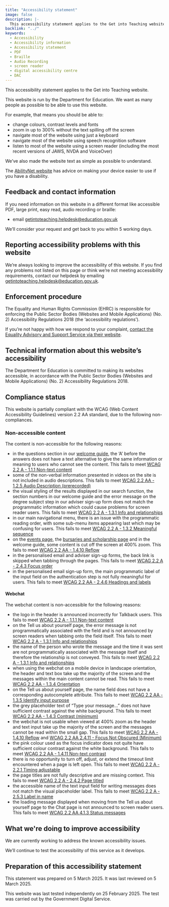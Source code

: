 ```yaml
---
title: "Accessibility statement"
image: false
description: |-
  This accessibility statement applies to the Get into Teaching website, which is run by the Department for Education.
backlink: "../"
keywords:
  - Accessibility
  - Accessibility information
  - Accessibility statement
  - PDF
  - Braille
  - Audio Recording
  - screen reader
  - digital accessibility centre
  - DAC
---
```


This accessibility statement applies to the Get into Teaching website.

This website is run by the Department for Education. We want as many people as possible to be able to use this website.

For example, that means you should be able to:

* change colours, contrast levels and fonts
* zoom in up to 300% without the text spilling off the screen
* navigate most of the website using just a keyboard
* navigate most of the website using speech recognition software
* listen to most of the website using a screen reader (including the most recent versions of JAWS, NVDA and VoiceOver)

We’ve also made the website text as simple as possible to understand.

The [AbilityNet website](https://mcmw.abilitynet.org.uk/) has advice on making your device easier to use if you have a disability.

## Feedback and contact information

If you need information on this website in a different format like accessible PDF, large print, easy read, audio recording or braille:

* email [getintoteaching.helpdesk@education.gov.uk](mailto:getintoteaching.helpdesk@education.gov.uk)

We’ll consider your request and get back to you within 5 working days.

## Reporting accessibility problems with this website

We’re always looking to improve the accessibility of this website. If you find any problems not listed on this page or think we’re not meeting accessibility requirements, contact our helpdesk by emailing [getintoteaching.helpdesk@education.gov.uk](mailto:getintoteaching.helpdesk@education.gov.uk).

## Enforcement procedure

The Equality and Human Rights Commission (EHRC) is responsible for enforcing the Public Sector Bodies (Websites and Mobile Applications) (No. 2) Accessibility Regulations 2018 (the ‘accessibility regulations’).

If you’re not happy with how we respond to your complaint, [contact the Equality Advisory and Support Service via their website](https://www.equalityadvisoryservice.com/).

## Technical information about this website’s accessibility

The Department for Education is committed to making its websites accessible, in accordance with the Public Sector Bodies (Websites and Mobile Applications) (No. 2) Accessibility Regulations 2018.

## Compliance status

This website is partially compliant with the WCAG (Web Content Accessibility Guidelines) version 2.2 AA standard, due to the following non-compliances.

### Non-accessible content

The content is non-accessible for the following reasons:

* in the questions section in our [welcome guide](/welcome), the ‘A’ before the answers does not have a text alternative to give the same information or meaning to users who cannot see the content. This fails to meet [WCAG 2.2 A - 1.1.1 Non-text content](https://www.w3.org/WAI/WCAG22/Understanding/non-text-content)
* some of the non-verbal information presented in videos on the site is not included in audio descriptions. This fails to meet [WCAG 2.2 AA - 1.2.5 Audio Description (prerecorded)](https://www.w3.org/WAI/WCAG22/Understanding/audio-description-prerecorded)
* the visual styling of the results displayed in our search function, the section numbers in our welcome guide and the error message on the degree subject step in our adviser sign-up form does not match the programmatic information which could cause problems for screen reader users. This fails to meet [WCAG 2.2 A - 1.3.1 Info and relationships](https://www.w3.org/WAI/WCAG22/Understanding/info-and-relationships)
* in our main navigational menu, there is an issue with the programmatic reading order, with some sub-menu items appearing last which may be confusing for users. This fails to meet [WCAG 2.2 A - 1.3.2 Meaningful sequence](https://www.w3.org/WAI/WCAG22/Understanding/meaningful-sequence)
* on the [events page](/events), the [bursaries and scholarship page](/funding-and-support/scholarships-and-bursaries) and in the welcome guide, some content is cut off the screen at 400% zoom. This fails to meet [WCAG 2.2 AA - 1.4.10 Reflow](https://www.w3.org/WAI/WCAG22/Understanding/reflow)
* in the personalised email and adviser sign-up forms, the back link is skipped when tabbing through the pages. This fails to meet [WCAG 2.2 A - 2.4.3 Focus order](https://www.w3.org/WAI/WCAG22/Understanding/focus-order)
* in the personalised email sign-up form, the main programmatic label of the input field on the authentication step is not fully meaningful for users. This fails to meet [WCAG 2.2 AA - 2.4.6 Headings and labels](https://www.w3.org/WAI/WCAG22/Understanding/headings-and-labels)

#### Webchat

The webchat content is non-accessible for the following reasons:

* the logo in the header is announced incorrectly for Talkback users. This fails to meet [WCAG 2.2 A - 1.1.1 Non-text content](https://www.w3.org/WAI/WCAG22/Understanding/non-text-content)
* on the Tell us about yourself page, the error message is not programmatically associated with the field and is not announced by screen readers when tabbing onto the field itself. This fails to meet [WCAG 2.2 A - 1.3.1 Info and relationships](https://www.w3.org/WAI/WCAG22/Understanding/info-and-relationships)
* the name of the person who wrote the message and the time it was sent are not programmatically associated with the message itself and therefore the relationship is not conveyed. This fails to meet [WCAG 2.2 A - 1.3.1 Info and relationships](https://www.w3.org/WAI/WCAG22/Understanding/info-and-relationships)
* when using the webchat on a mobile device in landscape orientation, the header and text box take up the majority of the screen and the messages within the main content cannot be read. This fails to meet [WCAG 2.2 AA - 1.3.4 Orientation](https://www.w3.org/WAI/WCAG22/Understanding/orientation)
* on the Tell us about yourself page, the name field does not have a corresponding autocomplete attribute. This fails to meet [WCAG 2.2 AA - 1.3.5 Identify input purpose](https://www.w3.org/WAI/WCAG22/Understanding/identify-input-purpose)
* the grey placeholder text of “Type your message…” does not have sufficient contrast against the white background. This fails to meet [WCAG 2.2 AA - 1.4.3 Contrast (minimum)](https://www.w3.org/WAI/WCAG22/Understanding/contrast-minimum)
* the webchat is not usable when viewed at 400% zoom as the header and text input take up the majority of the screen and the messages cannot be read within the small gap. This fails to meet [WCAG 2.2 AA - 1.4.10 Reflow](https://www.w3.org/WAI/WCAG22/Understanding/reflow) and [WCAG 2.2 AA 2.4.11 - Focus Not Obscured (Minimum)](https://www.w3.org/WAI/WCAG22/Understanding/focus-not-obscured-minimum)
* the pink colour used as the focus indicator does not quite have sufficient colour contrast against the white background. This fails to meet [WCAG 2.2 AA - 1.4.11 Non-text contrast](https://www.w3.org/WAI/WCAG22/Understanding/non-text-contrast)
* there is no opportunity to turn off, adjust, or extend the timeout limit encountered when a page is left open. This fails to meet [WCAG 2.2 A - 2.2.1 Timing adjustable](https://www.w3.org/WAI/WCAG22/Understanding/timing-adjustable)
* the page titles are not fully descriptive and are missing context. This fails to meet [WCAG 2.2 A - 2.4.2 Page titled](https://www.w3.org/WAI/WCAG22/Understanding/page-titled)
* the accessible name of the text input field for writing messages does not match the visual placeholder label. This fails to meet [WCAG 2.2 A - 2.5.3 Label in name](https://www.w3.org/WAI/WCAG22/Understanding/label-in-name)
* the loading message displayed when moving from the Tell us about yourself page to the Chat page is not announced to screen reader users. This fails to meet [WCAG 2.2 AA 4.1.3 Status messages](https://www.w3.org/WAI/WCAG22/Understanding/status-messages)

## What we're doing to improve accessibility

We are currently working to address the known accessibility issues.

We’ll continue to test the accessibility of this service as it develops.

## Preparation of this accessibility statement

This statement was prepared on 5 March 2025. It was last reviewed on 5 March 2025.

This website was last tested independently on 25 February 2025. The test was carried out by the Government Digital Service.
